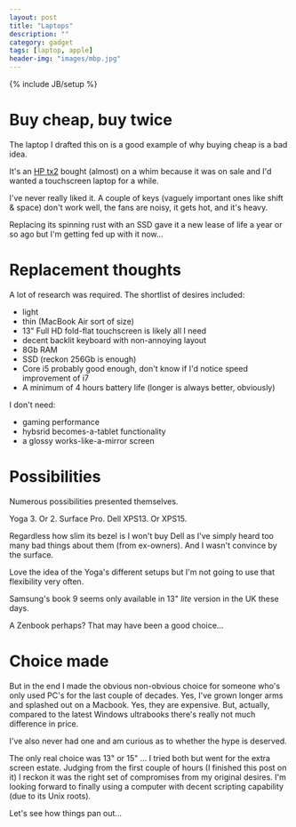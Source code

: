 ```yaml
---
layout: post
title: "Laptops"
description: ""
category: gadget
tags: [laptop, apple]
header-img: "images/mbp.jpg"
---
```

{% include JB/setup %}

# Buy cheap, buy twice

The laptop I drafted this on is a good example of why buying cheap is a bad idea.

It's an [HP tx2](http://www.cnet.com/products/hp-touchsmart-tx2-1275dx/) bought (almost) on a whim because it was on sale and I'd wanted a touchscreen laptop for a while.

I've never really liked it.  A couple of keys (vaguely important ones like shift & space) don't work well, the fans are noisy, it gets hot, and it's heavy.

Replacing its spinning rust with an SSD gave it a new lease of life a year or so ago but I'm getting fed up with it now...

# Replacement thoughts

A lot of research was required.  The shortlist of desires included:

- light
- thin (MacBook Air sort of size)
- 13" Full HD fold-flat touchscreen is likely all I need
- decent backlit keyboard with non-annoying layout
- 8Gb RAM
- SSD (reckon 256Gb is enough)
- Core i5 probably good enough, don't know if I'd notice speed improvement of i7
- A minimum of 4 hours battery life (longer is always better, obviously)

I don't need:

- gaming performance
- hybsrid becomes-a-tablet functionality
- a glossy works-like-a-mirror screen

# Possibilities

Numerous possibilities presented themselves.

Yoga 3.  Or 2.  Surface Pro.  Dell XPS13.  Or XPS15.

Regardless how slim its bezel is I won't buy Dell as I've simply heard too many bad things about them (from ex-owners).  And I wasn't convince by the surface.

Love the idea of the Yoga's different setups but I'm not going to use that flexibility very often.

Samsung's book 9 seems only available in 13" *lite* version in the UK these days.

A Zenbook perhaps?  That may have been a good choice...

# Choice made

But in the end I made the obvious non-obvious choice for someone who's only used PC's for the last couple of decades.  Yes, I've grown longer arms and splashed out on a Macbook.  Yes, they are expensive.  But, actually, compared to the latest Windows ultrabooks there's really not much difference in price.

I've also never had one and am curious as to whether the hype is deserved.

The only real choice was 13" or 15" ... I tried both but went for the extra screen estate.  Judging from the first couple of hours (I finished this post on it) I reckon it was the right set of compromises from my original desires.  I'm looking forward to finally using a computer with decent scripting capability (due to its Unix roots).

Let's see how things pan out...
